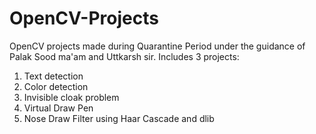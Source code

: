 # OpenCV-Projects
OpenCV projects made during Quarantine Period under the guidance of Palak Sood ma'am and Uttkarsh  sir.
Includes 3 projects:
1. Text detection
2. Color detection
3. Invisible cloak problem
4. Virtual Draw Pen
5. Nose Draw Filter using Haar Cascade and dlib

